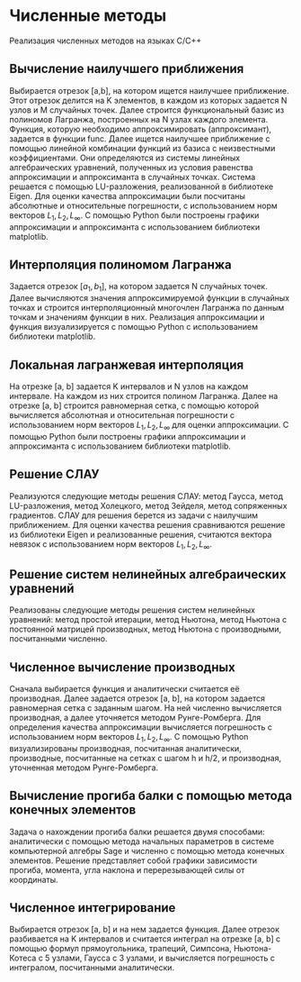 # Численные методы
Реализация численных методов на языках C/C++

## Вычисление наилучшего приближения  

Выбирается отрезок [a,b], на  котором ищется наилучшее приближение. Этот отрезок делится на K элементов, в каждом из которых задается N узлов и M случайных точек. Далее строится функциональный базис из полиномов Лагранжа, построенных на N узлах каждого элемента.
Функция, которую необходимо аппроксимировать (аппроксимант), задается в функции func. Далее ищется наилучшее приближение с помощью линейной комбинации функций из базиса с неизвестными коэффициентами. Они определяются из системы линейных алгебраических уравнений, полученных из условия равенства аппроксимации и аппроксиманта в случайных точках. Система решается с помощью LU-разложения, реализованной в библиотеке Eigen. Для оценки качества аппроксимации были посчитаны абсолютные и относительные погрешности, с использованием норм векторов $L_1, L_2, L_{\infty}$. С помощью Python были построены графики аппроксимации и аппроксиманта с использованием библиотеки matplotlib.  

## Интерполяция полиномом Лагранжа  

Задается отрезок $[a_1, b_1]$, на котором задается N случайных точек. Далее вычисляются значения аппроксимируемой функции в случайных точках и строится интерполяционный многочлен Лагранжа по данным точкам и значениям функции в них. Реализация аппроксимации и функция визуализируется с помощью Python с использованием библиотеки matplotlib.

## Локальная лагранжевая интерполяция  

На отрезке [a, b] задается K интервалов и N узлов на каждом интервале. На каждом из них строится полином Лагранжа. Далее на отрезке [a, b] строится равномерная сетка, с помощью которой вычисляется абсолютная и относительная погрешности с использованием норм векторов $L_1, L_2, L_{\infty}$ для оценки аппроксимации. С помощью Python были построены графики аппроксимации и аппроксиманта с использованием библиотеки matplotlib.  

## Решение СЛАУ  

Реализуются следующие методы решения СЛАУ: метод Гаусса, метод LU-разложения, метод Холецкого, метод Зейделя, метод сопряженных градиентов. СЛАУ для решения берется из задачи с наилучшим приближением. Для оценки качества решения сравниваются решение из библиотеки Eigen и реализованные решения, считаются вектора невязок с использованием норм векторов $L_1, L_2, L_{\infty}$.  

## Решение систем нелинейных алгебраических уравнений  

Реализованы следующие методы решения систем нелинейных уравнений: метод простой итерации, метод Ньютона, метод Ньютона с постоянной матрицей производных, метод Ньютона с производными, посчитанными численно. 

## Численное вычисление производных  

Сначала выбирается функция и аналитически считается её производная. Далее задается отрезок [a, b], на котором задается равномерная сетка с заданным шагом. На ней численно вычисляется производная, а далее уточняется методом Рунге-Ромберга. Для определения качества аппроксимации вычисляется погрешность с использованием норм векторов $L_1, L_2, L_{\infty}$. С помощью Python визуализированы производная, посчитанная аналитически, производные, посчитанные на сетках с шагом h и h/2, и производная, уточненная методом Рунге-Ромберга.  


## Вычисление прогиба балки с помощью метода конечных элементов

Задача о нахождении прогиба балки решается двумя способами: аналитически с помощью метода начальных параметров в системе компьютерной алгебры Sage и численно с помощью метода конечных элементов. Решение представляет собой графики зависимости прогиба, момента, угла наклона и перерезывающей силы от координаты. 

## Численное интегрирование  

Выбирается отрезок [a, b] и на нем задается функция. Далее отрезок разбивается на K интервалов и считается интеграл на отрезке [a, b] с помощью формул прямоугольника, трапеций, Симпсона, Ньютона-Котеса с 5 узлами, Гаусса с 3 узлами, и вычисляется погрешность с интегралом, посчитанными аналитически. 
